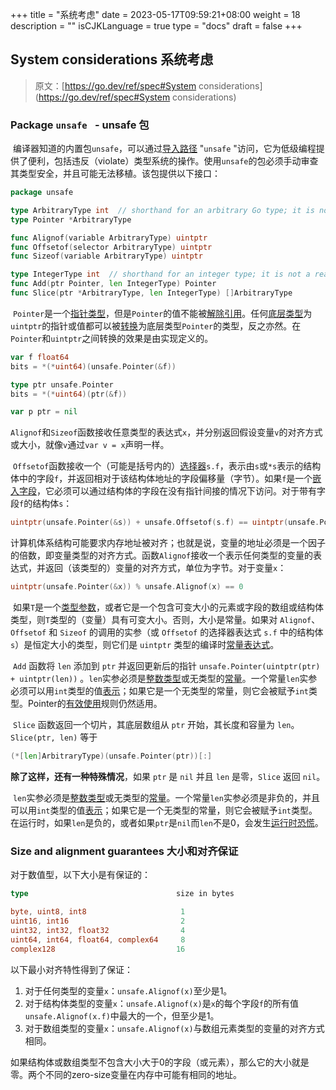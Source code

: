 +++
title = "系统考虑"
date = 2023-05-17T09:59:21+08:00
weight = 18
description = ""
isCJKLanguage = true
type = "docs"
draft = false
+++
## System considerations 系统考虑

> 原文：[https://go.dev/ref/spec#System considerations](https://go.dev/ref/spec#System considerations)

### Package `unsafe ` - unsafe 包

​	编译器知道的内置包`unsafe`，可以通过[导入路径](../Packages#import-declarations-导入声明) "`unsafe` "访问，它为低级编程提供了便利，包括违反（violate）类型系统的操作。使用`unsafe`的包必须手动审查其类型安全，并且可能无法移植。该包提供以下接口：

```go 
package unsafe

type ArbitraryType int  // shorthand for an arbitrary Go type; it is not a real type
type Pointer *ArbitraryType

func Alignof(variable ArbitraryType) uintptr
func Offsetof(selector ArbitraryType) uintptr
func Sizeof(variable ArbitraryType) uintptr

type IntegerType int  // shorthand for an integer type; it is not a real type
func Add(ptr Pointer, len IntegerType) Pointer
func Slice(ptr *ArbitraryType, len IntegerType) []ArbitraryType
```

​	`Pointer`是一个[指针类型](../Types#pointer-types-指针型)，但是`Pointer`的值不能被[解除引用](../Expressions#address-operators-地址运算符)。任何[底层类型](../Types)为`uintptr`的指针或值都可以被[转换](../Expressions#conversions-转换)为底层类型`Pointer`的类型，反之亦然。在`Pointer`和`uintptr`之间转换的效果是由实现定义的。

```go 
var f float64
bits = *(*uint64)(unsafe.Pointer(&f))

type ptr unsafe.Pointer
bits = *(*uint64)(ptr(&f))

var p ptr = nil
```

​		`Alignof`和`Sizeof`函数接收任意类型的表达式`x`，并分别返回假设变量`v`的对齐方式或大小，就像`v`通过`var v = x`声明一样。

​	`Offsetof`函数接收一个（可能是括号内的）[选择器](../Expressions#selectorss-选择器)`s.f`，表示由`s`或`*s`表示的结构体中的字段`f`，并返回相对于该结构体地址的字段偏移量（字节）。如果`f`是一个[嵌入字段](../Types#struct-types-结构体型)，它必须可以通过结构体的字段在没有指针间接的情况下访问。对于带有字段`f`的结构体`s`：

```go 
uintptr(unsafe.Pointer(&s)) + unsafe.Offsetof(s.f) == uintptr(unsafe.Pointer(&s.f))
```

​	计算机体系结构可能要求内存地址被对齐；也就是说，变量的地址必须是一个因子的倍数，即变量类型的对齐方式。函数`Alignof`接收一个表示任何类型的变量的表达式，并返回（该类型的）变量的对齐方式，单位为字节。对于变量`x`：

```go 
uintptr(unsafe.Pointer(&x)) % unsafe.Alignof(x) == 0
```

​	如果`T`是一个[类型参数](../DeclarationsAndScope#type-parameter-declarations-类型参数声明)，或者它是一个包含可变大小的元素或字段的数组或结构体类型，则`T`类型的（变量）具有可变大小。否则，大小是常量。如果对 `Alignof`、`Offsetof` 和 `Sizeof` 的调用的实参（或 `Offsetof` 的选择器表达式 `s.f` 中的结构体 `s`）是恒定大小的类型，则它们是 `uintptr` 类型的编译时[常量表达式](../Expressions#constant-expressions-常量表达式)。

​	 `Add` 函数将 `len` 添加到 `ptr` 并返回更新后的指针 `unsafe.Pointer(uintptr(ptr) + uintptr(len))` 。`len`实参必须是[整数类型](../Types#numeric-types-数值型)或无类型的[常量](../Constants)。一个常量`len`实参必须可以用`int`类型的值[表示](../PropertiesOfTypesAndValues#representability-可表示性)；如果它是一个无类型的常量，则它会被赋予`int`类型。Pointer的[有效使用](https://go.dev/pkg/unsafe#Pointer)规则仍然适用。

​	`Slice` 函数返回一个切片，其底层数组从 `ptr` 开始，其长度和容量为 `len`。`Slice(ptr, len)` 等于

```go 
(*[len]ArbitraryType)(unsafe.Pointer(ptr))[:]
```

**除了这样，还有一种特殊情况**，如果 `ptr` 是 `nil` 并且 `len` 是零，`Slice` 返回 `nil`。

​	`len`实参必须是[整数类型](../Types#numeric-types-数值型)或无类型的[常量](../Constants)。一个常量`len`实参必须是非负的，并且可以用`int`类型的值[表示](../PropertiesOfTypesAndValues#representability-可表示性)；如果它是一个无类型的常量，则它会被赋予`int`类型。在运行时，如果`len`是负的，或者如果`ptr`是`nil`而`len`不是0，会发生[运行时恐慌](../Run-timePanics)。

### Size and alignment guarantees 大小和对齐保证

对于数值型，以下大小是有保证的：

```go 
type                                 size in bytes

byte, uint8, int8                     1
uint16, int16                         2
uint32, int32, float32                4
uint64, int64, float64, complex64     8
complex128                           16
```

以下最小对齐特性得到了保证：

1. 对于任何类型的变量`x`：`unsafe.Alignof(x)`至少是1。
2. 对于结构体类型的变量`x`：`unsafe.Alignof(x)`是`x`的每个字段`f`的所有值`unsafe.Alignof(x.f)`中最大的一个，但至少是1。
3. 对于数组类型的变量`x`：`unsafe.Alignof(x)`与数组元素类型的变量的对齐方式相同。

​	如果结构体或数组类型不包含大小大于0的字段（或元素），那么它的大小就是零。两个不同的zero-size变量在内存中可能有相同的地址。